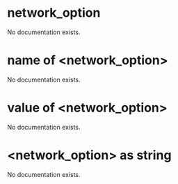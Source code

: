 # network_option

No documentation exists.

# name of <network_option>

No documentation exists.

# value of <network_option>

No documentation exists.

# <network_option> as string

No documentation exists.
